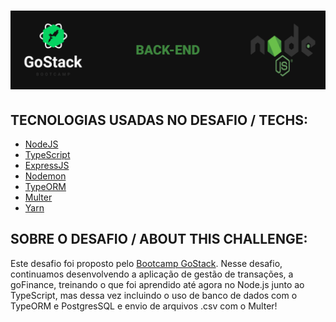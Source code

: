 <h1 align="center">
<img src="https://github.com/gibify/challenge-05-gostack/blob/master/assets/back-end.png" 600>
</h1>

## TECNOLOGIAS USADAS NO DESAFIO / TECHS:
 * [NodeJS](https://nodejs.org/en/docs/)
 * [TypeScript](https://www.typescriptlang.org/)
 * [ExpressJS](https://expressjs.com/)
 * [Nodemon](https://nodemon.io/)
 * [TypeORM](https://github.com/typeorm/typeorm)
 * [Multer](https://www.npmjs.com/package/multer)
 * [Yarn](https://yarnpkg.com/)
 
## SOBRE O DESAFIO / ABOUT THIS CHALLENGE:
Este desafio foi proposto pelo [Bootcamp GoStack](https://rocketseat.com.br/gostack).
Nesse desafio, continuamos desenvolvendo a aplicação de gestão de transações, a goFinance, treinando o que foi aprendido até agora no Node.js junto ao TypeScript, mas dessa vez incluindo o uso de banco de dados com o TypeORM e PostgresSQL e envio de arquivos .csv com o Multer!
